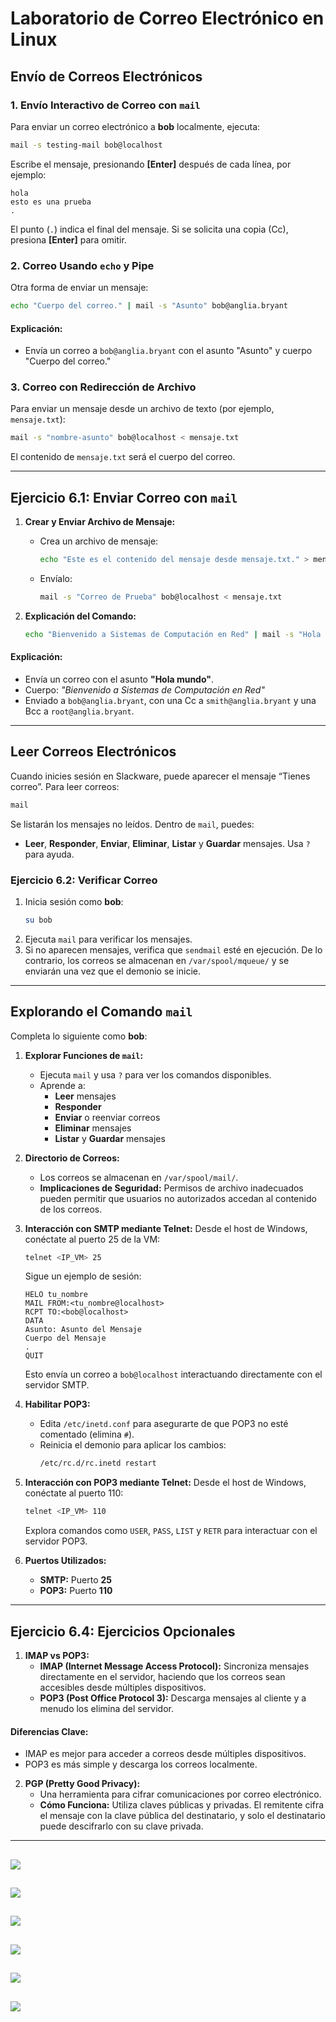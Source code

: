 # Laboratorio de Correo Electrónico en Linux

## Envío de Correos Electrónicos

### 1. Envío Interactivo de Correo con `mail`
Para enviar un correo electrónico a **bob** localmente, ejecuta:
```bash
mail -s testing-mail bob@localhost
```
Escribe el mensaje, presionando **[Enter]** después de cada línea, por ejemplo:
```
hola
esto es una prueba
.
```
El punto (`.`) indica el final del mensaje. Si se solicita una copia (Cc), presiona **[Enter]** para omitir.

### 2. Correo Usando `echo` y Pipe
Otra forma de enviar un mensaje:
```bash
echo "Cuerpo del correo." | mail -s "Asunto" bob@anglia.bryant
```
#### Explicación:
- Envía un correo a `bob@anglia.bryant` con el asunto "Asunto" y cuerpo "Cuerpo del correo."

### 3. Correo con Redirección de Archivo
Para enviar un mensaje desde un archivo de texto (por ejemplo, `mensaje.txt`):
```bash
mail -s "nombre-asunto" bob@localhost < mensaje.txt
```
El contenido de `mensaje.txt` será el cuerpo del correo.

---

## Ejercicio 6.1: Enviar Correo con `mail`

1. **Crear y Enviar Archivo de Mensaje:**
   - Crea un archivo de mensaje:
     ```bash
     echo "Este es el contenido del mensaje desde mensaje.txt." > mensaje.txt
     ```
   - Envíalo:
     ```bash
     mail -s "Correo de Prueba" bob@localhost < mensaje.txt
     ```

2. **Explicación del Comando:**
   ```bash
   echo "Bienvenido a Sistemas de Computación en Red" | mail -s "Hola mundo" bob@anglia.bryant -c smith@anglia.bryant -b root@anglia.bryant
   ```
#### Explicación:
- Envía un correo con el asunto **"Hola mundo"**.
- Cuerpo: *"Bienvenido a Sistemas de Computación en Red"*
- Enviado a `bob@anglia.bryant`, con una Cc a `smith@anglia.bryant` y una Bcc a `root@anglia.bryant`.

---

## Leer Correos Electrónicos
Cuando inicies sesión en Slackware, puede aparecer el mensaje “Tienes correo”. Para leer correos:
```bash
mail
```
Se listarán los mensajes no leídos. Dentro de `mail`, puedes:
- **Leer**, **Responder**, **Enviar**, **Eliminar**, **Listar** y **Guardar** mensajes. Usa `?` para ayuda.

### Ejercicio 6.2: Verificar Correo
1. Inicia sesión como **bob**:
   ```bash
   su bob
   ```
2. Ejecuta `mail` para verificar los mensajes.
3. Si no aparecen mensajes, verifica que `sendmail` esté en ejecución. De lo contrario, los correos se almacenan en `/var/spool/mqueue/` y se enviarán una vez que el demonio se inicie.

---

## Explorando el Comando `mail`
Completa lo siguiente como **bob**:

1. **Explorar Funciones de `mail`:**
   - Ejecuta `mail` y usa `?` para ver los comandos disponibles.
   - Aprende a:
     - **Leer** mensajes
     - **Responder**
     - **Enviar** o reenviar correos
     - **Eliminar** mensajes
     - **Listar** y **Guardar** mensajes

2. **Directorio de Correos:**
   - Los correos se almacenan en `/var/spool/mail/`.
   - **Implicaciones de Seguridad:** Permisos de archivo inadecuados pueden permitir que usuarios no autorizados accedan al contenido de los correos.

3. **Interacción con SMTP mediante Telnet:**
   Desde el host de Windows, conéctate al puerto 25 de la VM:
   ```bash
   telnet <IP_VM> 25
   ```
   Sigue un ejemplo de sesión:
   ```
   HELO tu_nombre
   MAIL FROM:<tu_nombre@localhost>
   RCPT TO:<bob@localhost>
   DATA
   Asunto: Asunto del Mensaje
   Cuerpo del Mensaje
   .
   QUIT
   ```
   Esto envía un correo a `bob@localhost` interactuando directamente con el servidor SMTP.

4. **Habilitar POP3:**
   - Edita `/etc/inetd.conf` para asegurarte de que POP3 no esté comentado (elimina `#`).
   - Reinicia el demonio para aplicar los cambios:
     ```bash
     /etc/rc.d/rc.inetd restart
     ```

5. **Interacción con POP3 mediante Telnet:**
   Desde el host de Windows, conéctate al puerto 110:
   ```bash
   telnet <IP_VM> 110
   ```
   Explora comandos como `USER`, `PASS`, `LIST` y `RETR` para interactuar con el servidor POP3.

6. **Puertos Utilizados:**
   - **SMTP:** Puerto **25**
   - **POP3:** Puerto **110**

---

## Ejercicio 6.4: Ejercicios Opcionales

1. **IMAP vs POP3:**
   - **IMAP (Internet Message Access Protocol):** Sincroniza mensajes directamente en el servidor, haciendo que los correos sean accesibles desde múltiples dispositivos.
   - **POP3 (Post Office Protocol 3):** Descarga mensajes al cliente y a menudo los elimina del servidor.

#### Diferencias Clave:
- IMAP es mejor para acceder a correos desde múltiples dispositivos.
- POP3 es más simple y descarga los correos localmente.

2. **PGP (Pretty Good Privacy):**
   - Una herramienta para cifrar comunicaciones por correo electrónico.
   - **Cómo Funciona:** Utiliza claves públicas y privadas. El remitente cifra el mensaje con la clave pública del destinatario, y solo el destinatario puede descifrarlo con su clave privada.

---

## ![](https://github.com/rbordel2102/Despliegue/blob/master/slack/lab06_Email_for_Linux/lab06-1-1.png)
## ![](https://github.com/rbordel2102/Despliegue/blob/master/slack/lab06_Email_for_Linux/lab06-2-1.png)
## ![](https://github.com/rbordel2102/Despliegue/blob/master/slack/lab06_Email_for_Linux/lab06-3-1.png)
## ![](https://github.com/rbordel2102/Despliegue/blob/master/slack/lab06_Email_for_Linux/lab06-3-2.png)
## ![](https://github.com/rbordel2102/Despliegue/blob/master/slack/lab06_Email_for_Linux/lab06-3-3.png)
## ![](https://github.com/rbordel2102/Despliegue/blob/master/slack/lab06_Email_for_Linux/lab06-3-4.png)
